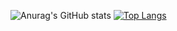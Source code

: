 ![Anurag's GitHub stats](https://github-readme-stats.vercel.app/api?username=neckitwin&theme=dracula&show_icons=true)
[![Top Langs](https://github-readme-stats.vercel.app/api/top-langs/?username=neckitwin&layout=compact)](https://github.com/anuraghazra/github-readme-stats)
